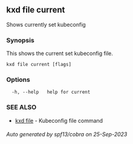 ## kxd file current

Shows currently set kubeconfig

### Synopsis

This shows the current set kubeconfig file.

```
kxd file current [flags]
```

### Options

```
  -h, --help   help for current
```

### SEE ALSO

* [kxd file](kxd_file.md)	 - Kubeconfig file command

###### Auto generated by spf13/cobra on 25-Sep-2023
